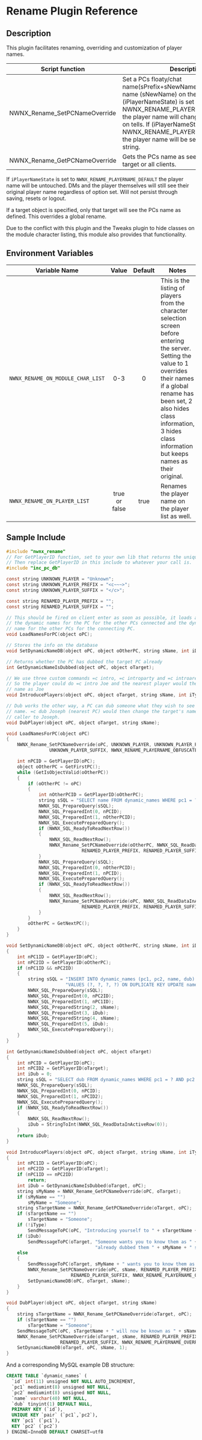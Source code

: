 # Rename Plugin Reference

## Description


This plugin facilitates renaming, overriding and customization of player names.

Script function | Description  
----------------|-------------
NWNX_Rename_SetPCNameOverride | Set a PCs floaty/chat name(sPrefix+sNewName+sSuffix) and name (sNewName) on the player list. If (iPlayerNameState) is set to NWNX_RENAME_PLAYERNAME_OVERRIDE the player name will change to (sNewName) on tells. If (iPlayerNameState) is set to NWNX_RENAME_PLAYERNAME_OBFUSCATE the player name will be set to a random string.
NWNX_Rename_GetPCNameOverride | Gets the PCs name as seen by a specified target or all clients.

If `iPlayerNameState` is set to `NWNX_RENAME_PLAYERNAME_DEFAULT` the player name will be untouched. DMs and the player themselves will still see their original player name regardless of option set. Will not persist through saving, resets or logout.

If a target object is specified, only that target will see the PCs name as defined. This overrides a global rename.

Due to the conflict with this plugin and the Tweaks plugin to hide classes on the module character listing, this module also provides that functionality.

## Environment Variables

| Variable Name | Value | Default | Notes |
| -------------   | :----: | :----: |----------------------------- |
| `NWNX_RENAME_ON_MODULE_CHAR_LIST` | 0-3 | 0 | This is the listing of players from the character selection screen before entering the server. Setting the value to 1 overrides their names if a global rename has been set, 2 also hides class information, 3 hides class information but keeps names as their original.
| `NWNX_RENAME_ON_PLAYER_LIST` | true or false | true | Renames the player name on the player list as well.

## Sample Include

```c
#include "nwnx_rename"
// For GetPlayerID function, set to your own lib that returns the unique player ID for your PW
// Then replace GetPlayerID in this include to whatever your call is.
#include "inc_pc_db"

const string UNKNOWN_PLAYER = "Unknown";
const string UNKNOWN_PLAYER_PREFIX = "<c~~~>";
const string UNKNOWN_PLAYER_SUFFIX = "</c>";

const string RENAMED_PLAYER_PREFIX = "";
const string RENAMED_PLAYER_SUFFIX = "";

// This should be fired on client enter as soon as possible, it loads all
// the dynamic names for the PC for the other PCs connected and the dynamic
// name for the other PCs for the connecting PC.
void LoadNamesForPC(object oPC);

// Stores the info on the database
void SetDynamicNameDB(object oPC, object oOtherPC, string sName, int iDub = 0);

// Returns whether the PC has dubbed the target PC already
int GetDynamicNameIsDubbed(object oPC, object oTarget);

// We use three custom commands =c intro, =c introparty and =c introarea (20m radius)
// So the player could do =c intro Joe and the nearest player would then see the PCs
// name as Joe
void IntroducePlayers(object oPC, object oTarget, string sName, int iType = 0);

// Dub works the other way, a PC can dub someone what they wish to see as their
// name. =c dub Joseph (nearest PC) would then change the target's name for the
// caller to Joseph.
void DubPlayer(object oPC, object oTarget, string sName);

void LoadNamesForPC(object oPC)
{
    NWNX_Rename_SetPCNameOverride(oPC, UNKNOWN_PLAYER, UNKNOWN_PLAYER_PREFIX,
                UNKNOWN_PLAYER_SUFFIX, NWNX_RENAME_PLAYERNAME_OBFUSCATE);

    int nPCID = GetPlayerID(oPC);
    object oOtherPC = GetFirstPC();
    while (GetIsObjectValid(oOtherPC))
    {
        if (oOtherPC != oPC)
        {
            int nOtherPCID = GetPlayerID(oOtherPC);
            string sSQL = "SELECT name FROM dynamic_names WHERE pc1 = ? AND pc2 = ?";
            NWNX_SQL_PrepareQuery(sSQL);
            NWNX_SQL_PreparedInt(0, nPCID);
            NWNX_SQL_PreparedInt(1, nOtherPCID);
            NWNX_SQL_ExecutePreparedQuery();
            if (NWNX_SQL_ReadyToReadNextRow())
            {
                NWNX_SQL_ReadNextRow();
                NWNX_Rename_SetPCNameOverride(oOtherPC, NWNX_SQL_ReadDataInActiveRow(0),
                            RENAMED_PLAYER_PREFIX, RENAMED_PLAYER_SUFFIX, NWNX_RENAME_PLAYERNAME_OVERRIDE, oPC);
            }
            NWNX_SQL_PrepareQuery(sSQL);
            NWNX_SQL_PreparedInt(0, nOtherPCID);
            NWNX_SQL_PreparedInt(1, nPCID);
            NWNX_SQL_ExecutePreparedQuery();
            if (NWNX_SQL_ReadyToReadNextRow())
            {
                NWNX_SQL_ReadNextRow();
                NWNX_Rename_SetPCNameOverride(oPC, NWNX_SQL_ReadDataInActiveRow(0),
                            RENAMED_PLAYER_PREFIX, RENAMED_PLAYER_SUFFIX, NWNX_RENAME_PLAYERNAME_OVERRIDE, oOtherPC);
            }
        }
        oOtherPC = GetNextPC();
    }
}

void SetDynamicNameDB(object oPC, object oOtherPC, string sName, int iDub = 0)
{
    int nPC1ID = GetPlayerID(oPC);
    int nPC2ID = GetPlayerID(oOtherPC);
    if (nPC1ID && nPC2ID)
    {
        string sSQL = "INSERT INTO dynamic_names (pc1, pc2, name, dub) "+
                      "VALUES (?, ?, ?, ?) ON DUPLICATE KEY UPDATE name = ?, dub = ?";
        NWNX_SQL_PrepareQuery(sSQL);
        NWNX_SQL_PreparedInt(0, nPC2ID);
        NWNX_SQL_PreparedInt(1, nPC1ID);
        NWNX_SQL_PreparedString(2, sName);
        NWNX_SQL_PreparedInt(3, iDub);
        NWNX_SQL_PreparedString(4, sName);
        NWNX_SQL_PreparedInt(5, iDub);
        NWNX_SQL_ExecutePreparedQuery();
    }
}

int GetDynamicNameIsDubbed(object oPC, object oTarget)
{
    int nPCID = GetPlayerID(oPC);
    int nPCID2 = GetPlayerID(oTarget);
    int iDub = 0;
    string sSQL = "SELECT dub FROM dynamic_names WHERE pc1 = ? AND pc2 = ?";
    NWNX_SQL_PrepareQuery(sSQL);
    NWNX_SQL_PreparedInt(0, nPCID);
    NWNX_SQL_PreparedInt(1, nPCID2);
    NWNX_SQL_ExecutePreparedQuery();
    if (NWNX_SQL_ReadyToReadNextRow())
    {
        NWNX_SQL_ReadNextRow();
        iDub = StringToInt(NWNX_SQL_ReadDataInActiveRow(0));
    }
    return iDub;
}

void IntroducePlayers(object oPC, object oTarget, string sName, int iType = 0)
{
    int nPC1ID = GetPlayerID(oPC);
    int nPC2ID = GetPlayerID(oTarget);
    if (nPC1ID == nPC2ID)
        return;
    int iDub = GetDynamicNameIsDubbed(oTarget, oPC);
    string sMyName = NWNX_Rename_GetPCNameOverride(oPC, oTarget);
    if (sMyName == "")
        sMyName = "Someone";
    string sTargetName = NWNX_Rename_GetPCNameOverride(oTarget, oPC);
    if (sTargetName == "")
        sTargetName = "Someone";
    if (!iType)
        SendMessageToPC(oPC, "Introducing yourself to " + sTargetName + " as " + sName + ".");
    if (iDub)
        SendMessageToPC(oTarget, "Someone wants you to know them as " + sName + " but you've "+
                                 "already dubbed them " + sMyName + " so it's ignored.");
    else
    {
        SendMessageToPC(oTarget, sMyName + " wants you to know them as " + sName + ".");
        NWNX_Rename_SetPCNameOverride(oPC, sName, RENAMED_PLAYER_PREFIX,
                        RENAMED_PLAYER_SUFFIX, NWNX_RENAME_PLAYERNAME_OVERRIDE, oTarget);
        SetDynamicNameDB(oPC, oTarget, sName);
    }
}

void DubPlayer(object oPC, object oTarget, string sName)
{
    string sTargetName = NWNX_Rename_GetPCNameOverride(oTarget, oPC);
    if (sTargetName == "")
        sTargetName = "Someone";
    SendMessageToPC(oPC, sTargetName + " will now be known as " + sName + " to you.");
    NWNX_Rename_SetPCNameOverride(oTarget, sName, RENAMED_PLAYER_PREFIX,
                    RENAMED_PLAYER_SUFFIX, NWNX_RENAME_PLAYERNAME_OVERRIDE, oPC);
    SetDynamicNameDB(oTarget, oPC, sName, 1);
}

```

And a corresponding MySQL example DB structure:

```sql
CREATE TABLE `dynamic_names` (
  `id` int(11) unsigned NOT NULL AUTO_INCREMENT,
  `pc1` mediumint(8) unsigned NOT NULL,
  `pc2` mediumint(8) unsigned NOT NULL,
  `name` varchar(40) NOT NULL,
  `dub` tinyint(1) DEFAULT NULL,
  PRIMARY KEY (`id`),
  UNIQUE KEY `pair` (`pc1`,`pc2`),
  KEY `pc1` (`pc1`),
  KEY `pc2` (`pc2`)
) ENGINE=InnoDB DEFAULT CHARSET=utf8

```